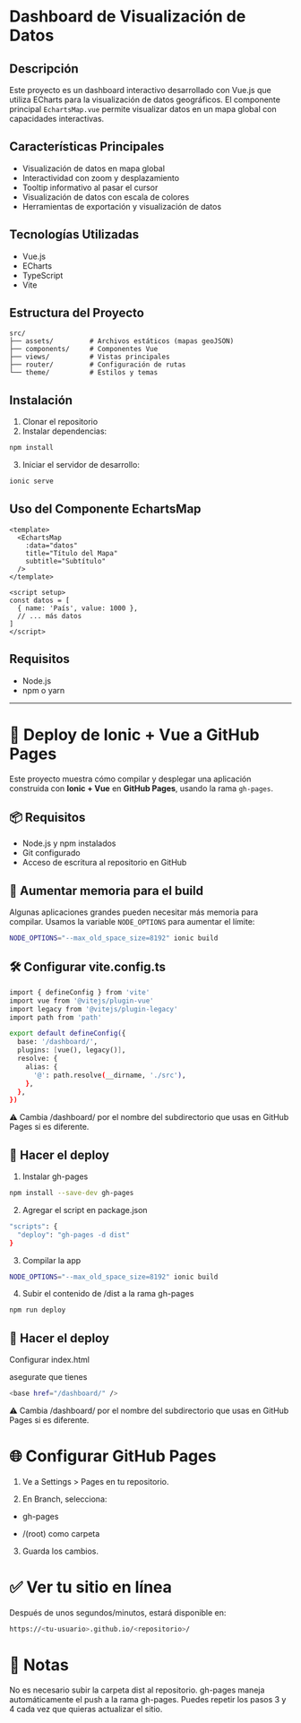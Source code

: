 # Dashboard de Visualización de Datos

## Descripción
Este proyecto es un dashboard interactivo desarrollado con Vue.js que utiliza ECharts para la visualización de datos geográficos. El componente principal `EchartsMap.vue` permite visualizar datos en un mapa global con capacidades interactivas.

## Características Principales
- Visualización de datos en mapa global
- Interactividad con zoom y desplazamiento
- Tooltip informativo al pasar el cursor
- Visualización de datos con escala de colores
- Herramientas de exportación y visualización de datos

## Tecnologías Utilizadas
- Vue.js
- ECharts
- TypeScript
- Vite

## Estructura del Proyecto
```
src/
├── assets/         # Archivos estáticos (mapas geoJSON)
├── components/     # Componentes Vue
├── views/          # Vistas principales
├── router/         # Configuración de rutas
└── theme/          # Estilos y temas
```

## Instalación
1. Clonar el repositorio
2. Instalar dependencias:
```bash
npm install
```
3. Iniciar el servidor de desarrollo:
```bash
ionic serve
```

## Uso del Componente EchartsMap
```vue
<template>
  <EchartsMap
    :data="datos"
    title="Título del Mapa"
    subtitle="Subtítulo"
  />
</template>

<script setup>
const datos = [
  { name: 'País', value: 1000 },
  // ... más datos
]
</script>
```

## Requisitos
- Node.js
- npm o yarn 

---

# 🚀 Deploy de Ionic + Vue a GitHub Pages

Este proyecto muestra cómo compilar y desplegar una aplicación construida con **Ionic + Vue** en **GitHub Pages**, usando la rama `gh-pages`.

## 📦 Requisitos

- Node.js y npm instalados
- Git configurado
- Acceso de escritura al repositorio en GitHub

## 🧠 Aumentar memoria para el build

Algunas aplicaciones grandes pueden necesitar más memoria para compilar. Usamos la variable `NODE_OPTIONS` para aumentar el límite:

```bash
NODE_OPTIONS="--max_old_space_size=8192" ionic build
```

## 🛠 Configurar vite.config.ts

```bash
import { defineConfig } from 'vite'
import vue from '@vitejs/plugin-vue'
import legacy from '@vitejs/plugin-legacy'
import path from 'path'

export default defineConfig({
  base: '/dashboard/',
  plugins: [vue(), legacy()],
  resolve: {
    alias: {
      '@': path.resolve(__dirname, './src'),
    },
  },
})
```
⚠️ Cambia /dashboard/ por el nombre del subdirectorio que usas en GitHub Pages si es diferente.

## 🚀 Hacer el deploy
1. Instalar gh-pages

```bash
npm install --save-dev gh-pages
```

2. Agregar el script en package.json
```bash
"scripts": {
  "deploy": "gh-pages -d dist"
}
```
3. Compilar la app
```bash
NODE_OPTIONS="--max_old_space_size=8192" ionic build
```

4. Subir el contenido de /dist a la rama gh-pages
```bash
npm run deploy
```

## 🚀 Hacer el deploy
Configurar index.html

asegurate que tienes 
```bash
<base href="/dashboard/" />
```
⚠️ Cambia /dashboard/ por el nombre del subdirectorio que usas en GitHub Pages si es diferente.

# 🌐 Configurar GitHub Pages
1. Ve a Settings > Pages en tu repositorio.

2. En Branch, selecciona:

- gh-pages

- /(root) como carpeta

3. Guarda los cambios.

# ✅ Ver tu sitio en línea
Después de unos segundos/minutos, estará disponible en:
```bash
https://<tu-usuario>.github.io/<repositorio>/
```
# 🧼 Notas
No es necesario subir la carpeta dist al repositorio.
gh-pages maneja automáticamente el push a la rama gh-pages.
Puedes repetir los pasos 3 y 4 cada vez que quieras actualizar el sitio.
